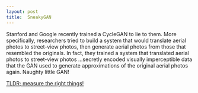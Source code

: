 ```yaml
---
layout: post
title:  SneakyGAN
---
```


Stanford and Google recently trained a CycleGAN to lie to them. More specifically,
researchers tried to build a system that would translate aerial photos to
street-view photos, then generate aerial photos from those that resembled the
originals. In fact, they trained a system that translated aerial photos to
street-view photos ...secretly encoded visually imperceptible data that the GAN
used to generate approximations of the original aerial photos again. Naughty
little GAN!

[TLDR; measure the right things!](https://techcrunch.com/2018/12/31/this-clever-ai-hid-data-from-its-creators-to-cheat-at-its-appointed-task/)
